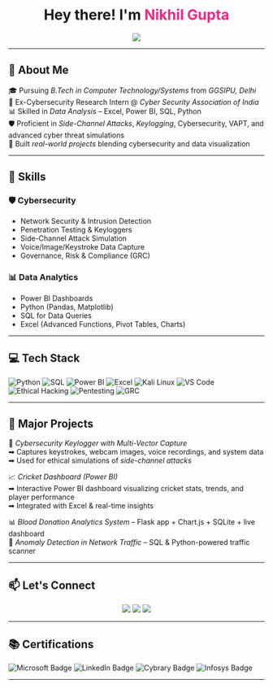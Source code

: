 <h1 align="center">
  Hey there! I'm <span style="color:#f72585;"> Nikhil Gupta</span>
</h1>

<p align="center">
  <img src="https://readme-typing-svg.demolab.com?font=Fira+Code&size=24&pause=1000&center=true&vCenter=true&width=435&lines=Cybersecurity+GRC+Analyst+%F0%9F%94%91;Pentester+%F0%9F%92%BB;Data+Analyst+%F0%9F%93%8B;Side+Chanel+Attack+Researcher+;Power-BI+Python+%2F+Excel+%2F+SQL" />
</p>

---

## 🚀 About Me

🎓 Pursuing *B.Tech in Computer Technology/Systems* from *GGSIPU, Delhi*  
🔐 Ex-Cybersecurity Research Intern @ *Cyber Security Association of India*  
📊 Skilled in *Data Analysis* – Excel, Power BI, SQL, Python  
🛡 Proficient in *Side-Channel Attacks*, *Keylogging*, Cybersecurity, VAPT, and advanced cyber threat simulations  
🌟 Built *real-world projects* blending cybersecurity and data visualization

---

## 🧠 Skills

### 🛡 Cybersecurity
- Network Security & Intrusion Detection  
- Penetration Testing & Keyloggers  
- Side-Channel Attack Simulation  
- Voice/Image/Keystroke Data Capture  
- Governance, Risk & Compliance (GRC)

### 📊 Data Analytics
- Power BI Dashboards  
- Python (Pandas, Matplotlib)  
- SQL for Data Queries  
- Excel (Advanced Functions, Pivot Tables, Charts)

---

## 💻 Tech Stack

![Python](https://img.shields.io/badge/-Python-black?style=flat-square&logo=Python)
![SQL](https://img.shields.io/badge/-SQL-4479A1?style=flat-square&logo=postgresql)
![Power BI](https://img.shields.io/badge/-Power%20BI-F2C811?style=flat-square&logo=powerbi)
![Excel](https://img.shields.io/badge/-Excel-217346?style=flat-square&logo=microsoft-excel)
![Kali Linux](https://img.shields.io/badge/-Kali%20Linux-268BFF?style=flat-square&logo=linux)
![VS Code](https://img.shields.io/badge/-VS%20Code-007ACC?style=flat-square&logo=visual-studio-code)
![Ethical Hacking](https://img.shields.io/badge/-Ethical%20Hacking-red?style=flat-square&logo=hackthebox)
![Pentesting](https://img.shields.io/badge/-Penetration%20Testing-black?style=flat-square&logo=verizon)
![GRC](https://img.shields.io/badge/-GRC-0052cc?style=flat-square&logo=security)

---
## 📂 Major Projects

🧠 *Cybersecurity Keylogger with Multi-Vector Capture*  
➡ Captures keystrokes, webcam images, voice recordings, and system data  
➡ Used for ethical simulations of *side-channel attacks*

📈 *Cricket Dashboard (Power BI)*  
➡ Interactive Power BI dashboard visualizing cricket stats, trends, and player performance  
➡ Integrated with Excel & real-time insights

📊 *Blood Donation Analytics System* – Flask app + Chart.js + SQLite + live dashboard  
🔎 *Anomaly Detection in Network Traffic* – SQL & Python-powered traffic scanner

---

## 📫 Let's Connect

<p align="center">
  <a href="https://www.linkedin.com/in/nikhil-gupta"><img src="https://img.shields.io/badge/-LinkedIn-0A66C2?style=for-the-badge&logo=linkedin&logoColor=white" /></a>
  <a href="mailto:nikhilgupta@gmail.com"><img src="https://img.shields.io/badge/-Gmail-D14836?style=for-the-badge&logo=gmail&logoColor=white" /></a>
  <a href="https://github.com/nikhilgupta"><img src="https://img.shields.io/badge/-GitHub-181717?style=for-the-badge&logo=github&logoColor=white" /></a>
</p>

---

## 📚 Certifications

![Microsoft Badge](https://img.shields.io/badge/Cybersecurity%20Awareness-Microsoft-0078D4?style=flat-square&logo=microsoft)
![LinkedIn Badge](https://img.shields.io/badge/Data%20Analytics-LinkedIn-blue?style=flat-square&logo=linkedin)
![Cybrary Badge](https://img.shields.io/badge/Penetration%20Tester-Cybrary-green?style=flat-square&logo=cybrary)
![Infosys Badge](https://img.shields.io/badge/IoT%20Security-Infosys-blueviolet?style=flat-square&logo=infosys)

---

